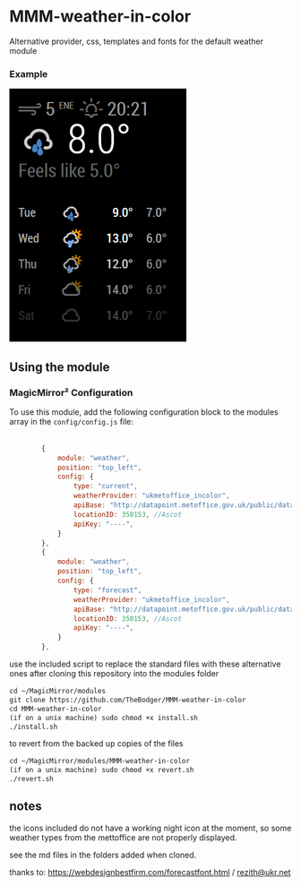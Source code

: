# MMM-weather-in-color
Alternative provider, css, templates and fonts for the default weather module

### Example
![Example of weather in color output](images/screenshot.png?raw=true "Example screenshot")


## Using the module

### MagicMirror² Configuration

To use this module, add the following configuration block to the modules array in the `config/config.js` file:
```js

		{
			module: "weather",
			position: "top_left",
			config: {
				type: "current",
				weatherProvider: "ukmetoffice_incolor",
				apiBase: "http://datapoint.metoffice.gov.uk/public/data/val/wxfcs/all/json/",
				locationID: 350153, //Ascot
				apiKey: "----",
			}
		},
		{
			module: "weather",
			position: "top_left",
			config: {
				type: "forecast",
				weatherProvider: "ukmetoffice_incolor",
				apiBase: "http://datapoint.metoffice.gov.uk/public/data/val/wxfcs/all/json/",
				locationID: 350153, //Ascot
				apiKey: "----",
			}
		},
```


use the included script to replace the standard files with these alternative ones after cloning this repository into the modules folder

```
cd ~/MagicMirror/modules
git clone https://github.com/TheBodger/MMM-weather-in-color
cd MMM-weather-in-color
(if on a unix machine) sudo chmod +x install.sh
./install.sh

```
to revert from the backed up copies of the files

```
cd ~/MagicMirror/modules/MMM-weather-in-color
(if on a unix machine) sudo chmod +x revert.sh
./revert.sh
```

## notes

the icons included do not have a working night icon at the moment, so some weather types from the mettoffice are not properly displayed.

see the md files in the folders added when cloned.

thanks to: https://webdesignbestfirm.com/forecastfont.html / rezith@ukr.net

